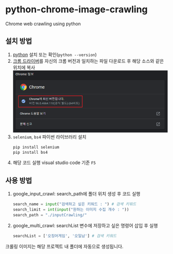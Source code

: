 # python-chrome-image-crawling
Chrome web crawling using python

## 설치 방법
1. [python](https://www.python.org/) 설치 또는 확인(`python --version`)
2. [크롬 드라이버](https://chromedriver.chromium.org/downloads)를 자신의 크롬 버전과 일치하는 파일 다운로드 후 해당 소스와 같은 위치에 복사  
  ![image](assets/image001.png)
3. `selenium`, `bs4` 파이썬 라이브러리 설치
   ```
   pip install selenium
   pip install bs4
   ```
4. 해당 코드 실행 visual studio code 기준 `F5`


## 사용 방법
1. google_input_crawl: search_path에 폴더 위치 생성 후 코드 실행

    ``` python
    search_name = input("검색하고 싶은 키워드 : ") # 검색 키워드
    search_limit = int(input("원하는 이미지 수집 개수 : "))
    search_path = "./inputCrawling/"
    ```
2. google_multi_crawl: searchList 변수에 저장하고 싶은 명령어 삽입 후 실행

    ``` python
    searchList = ['오징어게임', '오일남'] # 검색 키워드
    ```

크롤링 이미지는 해당 프로젝트 내 폴더에 자동으로 생성됩니다.


